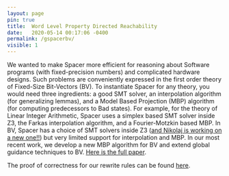 ```yaml
---
layout: page
pin: true
title:  Word Level Property Directed Reachability
date:   2020-05-14 00:17:06 -0400
permalink: /gspacerbv/
visible: 1
---
```

We wanted to make Spacer more efficient for reasoning about Software programs (with fixed-precision numbers) and complicated hardware designs. Such problems are conveniently expressed in the first order theory of Fixed-Size Bit-Vectors (BV).
To instantiate Spacer for any theory, you would need three ingredients: a good SMT solver, an interpolation algorithm (for generalizing lemmas), and a Model Based Projection (MBP) algorithm (for computing predecessors to Bad states). 
For example, for the theory of Linear Integer Arithmetic, Spacer uses a simplex based SMT solver inside Z3, the Farkas interpolation algorithm, and a Fourier-Motzkin based MBP. In BV, Spacer has a choice of SMT solvers inside Z3 ([and Nikolaj is working on a new one!!](https://github.com/Z3Prover/z3/pull/4674)) but very limited support for interpolation and MBP. In our most recent work, we develop a new MBP algorithm for BV and extend global guidance techniques to BV. [Here is the full paper](/assets/bvspacer/paper.pdf).

The proof of correctness for our rewrite rules can be found [here](/assets/bvspacer/rewrite_ule.smt2).

